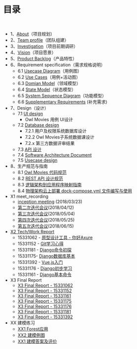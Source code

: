 # [](#TOC)目录

&nbsp;&nbsp; 

* 1、[About](01-about)（项目规划）
* 2、[Team profile](02-team-profile)（团队组建）
* 3、[Investigation](03-investigation)（项目前期调研）
* 4、[Vision](04-vision)（项目愿景）
* 5、[Product Backlog](05-product-backlog)（产品特性）
* 6、Requirement specification（需求规格说明）
    - 6.1 [Usecase Diagram](06-requirement-specification-1)（用例图）
    - 6.2 [Use Cases](06-requirement-specification-2)（用例+活动图）
    - 6.3 [Domian Model](06-requirement-specification-3)（领域模型）
    - 6.4 [State Model](06-requirement-specification-4)（状态模型）
    - 6.5 [System Sequence Diagram](06-requirement-specification-5)（功能模型）
    - 6.6 [Supplementary Requirements](06-requirement-specification-6) (补充需求)
* 7、Design（设计）
    - 7.1 [UI design](07-design-1)
        - Owl Movies 用例 UI设计
    - 7.2 [Database design](07-design-2)
        - 7.2.1 用户及权限系统数据库设计
        - 7.2.2 Owl Movies子系统数据课设计 
        - 7.2.x 第三方数据评审结果
    - 7.3 [API 设计](07-design-3)
    - 7.4 [Software Architecture Document](07-design-4)
    - 7.5 [Usecase design](07-design-5)
* 8、生产规范与指南
    - 8.1 [Owl Movies 代码规范](08-code-rules-and-guide-1)
    - 8.2 [REST API 设计规范](08-code-rules-and-guide-2)
    - 8.3 [逻辑架构到应用程序映射指南](08-code-rules-and-guide-3)
    - 8.4 [物理架构云上部署 dock-compose.yml 文件编写与使用](08-code-rules-and-guide-4)
* X1 meet_recording
    - [inception meeting](X1-meeting-record1) (2018/03/23)
    - [第二次迭代会议](X1-meeting-record2)(2018/04/12)
    - [第三次迭代会议](X1-meeting-record3)(2018/05/04)
    - [第四次迭代会议](X1-meeting-record4)(2018/05/25)
    - [第五次迭代会议](X1-meeting-record5)(2018/06/15)
* [X2 Tech/Work Report](X2-tech-work-report)
    - 15331062 - [原型设计工具 - 你好Axure](https://summer06.github.io/2018/04/15/Axure_basic/)
    - 15331152 - [Git学习心得](https://shimo.im/docs/JOAZgvqyK3UwGylM/)
    - 15331181 - [Django命令初探](https://shimo.im/docs/DmRw9G1F0rkDaEa3/)
    - 15331175- [Django数据库基本](https://shimo.im/docs/3uPetSpH37Mf19ae/)
    - 15331392 - [Vue.js入门](https://zack1005.github.io/2018/04/15/2018-4-13-Vue-js-Part1/)
    - 15331176 - [Django初步学习](https://shimo.im/docs/RozrJrxVBT4Iz7fm/)
    - 15331161 - [Django基本命令](https://shimo.im/docs/hVYJ7mhuqjgvJzKB/)
* X3 Final Report
    - [X3 Final Report - 15331062](X3-Final-Report-15331062)
    - [X3 Final Report - 15331152](X3-Final-Report-15331152)
    - [X3 Final Report - 15331161](X3-Final-Report-15331161)
    - [X3 Final Report - 15331175](X3-Final-Report-15331175)
    - [X3 Final Report - 15331176](X3-Final-Report-15331176)
    - [X3 Final Report - 15331181](X3-Final-Report-15331181)
    - [X3 Final Report - 15331392](X3-Final-Report-15331392)
* XX 建模练习
    - [XX1 Forest应用](https://github.com/Owl-Movies-Ticket-System/Dashboard/blob/gh-pages/XX1-Forest%E5%BA%94%E7%94%A8.pdf)
    - [XX2 建模例图](XX2_Modeling_Practice)
    - [XX1 建模答案及评价](XX3_Answer_Judgement)
